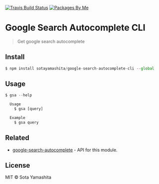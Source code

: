 [travis-badge]:  https://img.shields.io/travis/sotayamashita/google-search-autocomplete-cli.svg?maxAge=2592000&style=flat-square
[travis-link]:   https://travis-ci.org/sotayamashita/google-search-autocomplete-cli
[package-badge]: https://img.shields.io/badge/packages-by_me-blue.svg?style=flat-square
[package-link]:  https://github.com/search?utf8=%E2%9C%93&q=package%2Buser%3Asotayamashita&type=Repositories&ref=searchresults

[![Travis Build Status][travis-badge]][travis-link]
[![Packages By Me][package-badge]][package-link]

# Google Search Autocomplete CLI

> Get google search autocomplete


## Install

```javascript
$ npm install sotayamashita/google-search-autocomplete-cli --global
```


## Usage

```javascript
$ gsa --help

  Usage
    $ gsa [query]

  Example
    $ gsa query
```


## Related

* [google-search-autocomplete](https://github.com/sotayamashita/google-search-autocomplete) - API for this module.


## License

MIT © Sota Yamashita
